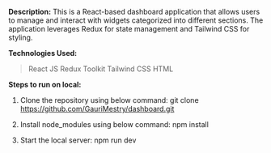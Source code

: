 **Description:**
This is a React-based dashboard application that allows users to manage and interact with widgets categorized into different sections. The application leverages Redux for state management and Tailwind CSS for styling.

**Technologies Used:**

> React JS
> Redux Toolkit
> Tailwind CSS
> HTML

**Steps to run on local:**

1. Clone the repository using below command:
   git clone https://github.com/GauriMestry/dashboard.git

2. Install node_modules using below command:
   npm install

3. Start the local server:
   npm run dev
